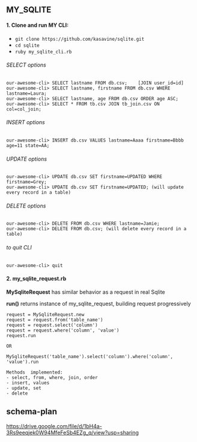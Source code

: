 ## MY_SQLITE

#### 1. Clone and run MY CLI: 
-  `git clone https://github.com/kasavine/sqlite.git`
-  `cd sqlite`
-  `ruby my_sqlite_cli.rb`

###### SELECT options
```
our-awesome-cli> SELECT lastname FROM db.csv;    [JOIN user_id=id]
our-awesome-cli> SELECT lastname, firstname FROM db.csv WHERE lastname=Laura;
our-awesome-cli> SELECT lastname, age FROM db.csv ORDER age ASC;
our-awesome-cli> SELECT * FROM tb.csv JOIN tb_join.csv ON col=col_join;
```

###### INSERT options
```
our-awesome-cli> INSERT db.csv VALUES lastname=Aaaa firstname=Bbbb age=11 state=AA;
```

###### UPDATE options
```
our-awesome-cli> UPDATE db.csv SET firstname=UPDATED WHERE firstname=Grey;
our-awesome-cli> UPDATE db.csv SET firstname=UPDATED; (will update every record in a table)
```

###### DELETE options
```
our-awesome-cli> DELETE FROM db.csv WHERE lastname=Jamie;
our-awesome-cli> DELETE FROM db.csv; (will delete every record in a table)
```

###### to quit CLI
```
our-awesome-cli> quit
```

#### 2. my_sqlite_request.rb

**MySqliteRequest** has similar behavior as a request in real Sqlite

**run()** returns instance of my_sqlite_request, building request progressively
```
request = MySqliteRequest.new
request = request.from('table_name')
request = request.select('column')
request = request.where('column', 'value')
request.run

OR

MySqliteRequest('table_name').select('column').where('column', 'value').run
```
```
Methods  implemented: 
- select, from, where, join, order
- insert, values
- update, set
- delete
```

## schema-plan
https://drive.google.com/file/d/1bH4a-3Rs9eeqjek0W94MfeFeSb4EZg_q/view?usp=sharing
